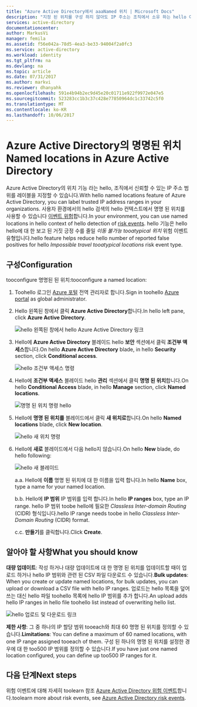 ```yaml
---
title: "Azure Active Directory에서 aaaNamed 위치 | Microsoft Docs"
description: "지정 된 위치를 구성 하지 않아도 IP 주소는 조직에서 소유 하는 hello 이동 불가능 tooatypical 위치 위험 이벤트 유형에 대 한 거짓 긍정을 생성 합니다."
services: active-directory
documentationcenter: 
author: MarkusVi
manager: femila
ms.assetid: f56e042a-78d5-4ea3-be33-94004f2a0fc3
ms.service: active-directory
ms.workload: identity
ms.tgt_pltfrm: na
ms.devlang: na
ms.topic: article
ms.date: 07/31/2017
ms.author: markvi
ms.reviewer: dhanyahk
ms.openlocfilehash: 591e4b94b2ec9d45e20c01711e922f9972e047e5
ms.sourcegitcommit: 523283cc1b3c37c428e77850964dc1c33742c5f0
ms.translationtype: MT
ms.contentlocale: ko-KR
ms.lasthandoff: 10/06/2017
---
```

# <a name="named-locations-in-azure-active-directory"></a><span data-ttu-id="3944f-103">Azure Active Directory의 명명된 위치</span><span class="sxs-lookup"><span data-stu-id="3944f-103">Named locations in Azure Active Directory</span></span>

<span data-ttu-id="3944f-104">Azure Active Directory의 위치 기능 라는 hello, 조직에서 신뢰할 수 있는 IP 주소 범위를 레이블을 지정할 수 있습니다.</span><span class="sxs-lookup"><span data-stu-id="3944f-104">With hello named locations feature of Azure Active Directory, you can label trusted IP address ranges in your organizations.</span></span> <span data-ttu-id="3944f-105">사용자 환경에서의 hello 검색의 hello 컨텍스트에서 명명 된 위치를 사용할 수 있습니다 [이벤트 위험](active-directory-reporting-risk-events.md)합니다.</span><span class="sxs-lookup"><span data-stu-id="3944f-105">In your environment, you can use named locations in hello context of hello detection of [risk events](active-directory-reporting-risk-events.md).</span></span> <span data-ttu-id="3944f-106">hello 기능은 hello hello에 대 한 보고 된 거짓 긍정 수를 줄일 *이동 불가능 tooatypical 위치* 위험 이벤트 유형입니다.</span><span class="sxs-lookup"><span data-stu-id="3944f-106">hello feature helps reduce hello number of reported false positives for hello *Impossible travel tooatypical locations* risk event type.</span></span> 

## <a name="configuration"></a><span data-ttu-id="3944f-107">구성</span><span class="sxs-lookup"><span data-stu-id="3944f-107">Configuration</span></span>

<span data-ttu-id="3944f-108">tooconfigure 명명된 된 위치:</span><span class="sxs-lookup"><span data-stu-id="3944f-108">tooconfigure a named location:</span></span>

1. <span data-ttu-id="3944f-109">Toohello 로그인 [Azure 포털](https://portal.azure.com) 전역 관리자로 합니다.</span><span class="sxs-lookup"><span data-stu-id="3944f-109">Sign in toohello [Azure portal](https://portal.azure.com) as global administrator.</span></span>

2. <span data-ttu-id="3944f-110">Hello 왼쪽된 창에서 클릭 **Azure Active Directory**합니다.</span><span class="sxs-lookup"><span data-stu-id="3944f-110">In hello left pane, click **Azure Active Directory**.</span></span>

    ![hello 왼쪽된 창에서 hello Azure Active Directory 링크](./media/active-directory-named-locations/01.png)

3. <span data-ttu-id="3944f-112">Hello에 **Azure Active Directory** 블레이드 hello **보안** 섹션에서 클릭 **조건부 액세스**합니다.</span><span class="sxs-lookup"><span data-stu-id="3944f-112">On hello **Azure Active Directory** blade, in hello **Security** section, click **Conditional access**.</span></span>

    ![hello 조건부 액세스 명령](./media/active-directory-named-locations/05.png)


4. <span data-ttu-id="3944f-114">Hello에 **조건부 액세스** 블레이드 hello **관리** 섹션에서 클릭 **명명 된 위치**합니다.</span><span class="sxs-lookup"><span data-stu-id="3944f-114">On hello **Conditional Access** blade, in hello **Manage** section, click **Named locations**.</span></span>

    ![명명 된 위치 명령 hello](./media/active-directory-named-locations/06.png)


5. <span data-ttu-id="3944f-116">Hello에 **명명 된 위치를** 블레이드에서 클릭 **새 위치로**합니다.</span><span class="sxs-lookup"><span data-stu-id="3944f-116">On hello **Named locations** blade, click **New location**.</span></span>

    ![hello 새 위치 명령](./media/active-directory-named-locations/07.png)


6. <span data-ttu-id="3944f-118">Hello에 **새로** 블레이드에서 다음 hello지 않습니다.</span><span class="sxs-lookup"><span data-stu-id="3944f-118">On hello **New** blade, do hello following:</span></span>

    ![hello 새 블레이드](./media/active-directory-named-locations/08.png)

    <span data-ttu-id="3944f-120">a.</span><span class="sxs-lookup"><span data-stu-id="3944f-120">a.</span></span> <span data-ttu-id="3944f-121">Hello에 **이름** 명명 된 위치에 대 한 이름을 입력 합니다.</span><span class="sxs-lookup"><span data-stu-id="3944f-121">In hello **Name** box, type a name for your named location.</span></span>

    <span data-ttu-id="3944f-122">b.</span><span class="sxs-lookup"><span data-stu-id="3944f-122">b.</span></span> <span data-ttu-id="3944f-123">Hello에 **IP 범위** IP 범위를 입력 합니다.</span><span class="sxs-lookup"><span data-stu-id="3944f-123">In hello **IP ranges** box, type an IP range.</span></span> <span data-ttu-id="3944f-124">hello IP 범위 toobe hello에 필요한 *Classless Inter-domain Routing* (CIDR) 형식입니다.</span><span class="sxs-lookup"><span data-stu-id="3944f-124">hello IP range needs toobe in hello *Classless Inter-Domain Routing* (CIDR) format.</span></span>  

    <span data-ttu-id="3944f-125">c.</span><span class="sxs-lookup"><span data-stu-id="3944f-125">c.</span></span> <span data-ttu-id="3944f-126">**만들기**를 클릭합니다.</span><span class="sxs-lookup"><span data-stu-id="3944f-126">Click **Create**.</span></span>



## <a name="what-you-should-know"></a><span data-ttu-id="3944f-127">알아야 할 사항</span><span class="sxs-lookup"><span data-stu-id="3944f-127">What you should know</span></span>

<span data-ttu-id="3944f-128">**대량 업데이트**: 작성 하거나 대량 업데이트에 대 한 명명 된 위치를 업데이트할 때이 업로드 하거나 hello IP 범위와 관련 된 CSV 파일 다운로드 수 있습니다.</span><span class="sxs-lookup"><span data-stu-id="3944f-128">**Bulk updates**: When you create or update named locations, for bulk updates, you can upload or download a CSV file with hello IP ranges.</span></span> <span data-ttu-id="3944f-129">업로드는 hello 목록을 덮어쓰는 대신 hello 파일 toohello 목록에 hello IP 범위를 추가 합니다.</span><span class="sxs-lookup"><span data-stu-id="3944f-129">An upload adds hello IP ranges in hello file toohello list instead of overwriting hello list.</span></span>

![hello 업로드 및 다운로드 링크](./media/active-directory-named-locations/09.png)


<span data-ttu-id="3944f-131">**제한 사항**: 그 중 하나의 IP 할당 범위 tooeach와 최대 60 명명 된 위치를 정의할 수 있습니다.</span><span class="sxs-lookup"><span data-stu-id="3944f-131">**Limitations**: You can define a maximum of 60 named locations, with one IP range assigned tooeach of them.</span></span> <span data-ttu-id="3944f-132">구성 된 하나의 명명 된 위치를 설정한 경우에 대 한 too500 IP 범위를 정의할 수 있습니다.</span><span class="sxs-lookup"><span data-stu-id="3944f-132">If you have just one named location configured, you can define up too500 IP ranges for it.</span></span>


## <a name="next-steps"></a><span data-ttu-id="3944f-133">다음 단계</span><span class="sxs-lookup"><span data-stu-id="3944f-133">Next steps</span></span>

<span data-ttu-id="3944f-134">위험 이벤트에 대해 자세히 toolearn 참조 [Azure Active Directory 위험 이벤트](active-directory-reporting-risk-events.md)합니다.</span><span class="sxs-lookup"><span data-stu-id="3944f-134">toolearn more about risk events, see [Azure Active Directory risk events](active-directory-reporting-risk-events.md).</span></span>


